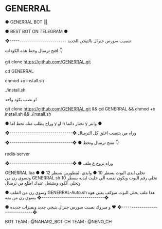 # GENERRAL



● GENERRAL BOT |🦁

● BEST BOT ON TELEGRAM ●

❖-----------------------------  تنصيب سورس جنرال بالتيجي الجديد

افتح ترمنال وحط هذه الكودات 👇

git clone https://github.com/GENERRAL.git

cd GENERRAL

chmod +x install.sh

./install.sh

او نصب بكود واحد

git clone https://github.com/GENERRAL.git && cd GENERRAL && chmod +x install.sh && ./install.sh

● وراح يطلب منك تحط اما y او n تختار دائما y وانتر ●

❖--------------------------------❖ وراه من يتنصب اغلق كل الترمنال

❖--------------------------------❖ ● تفتح ترمنال وتحط 👇

redis-server

❖--------------------------------❖ ● وراه تروح ع ملف

GENERRAL.lua ● تخلي ايدي البوت بسطر 10 ● وايدي المطورين بسطر 12 ● وتسوي رن من GENERRAL.sh تخلي رقم البوت ويكون نفسه الي خليت ايديه بسطر 10 وتخلي الكود ويشتغل عندك اطلع من ترمنال

● وسوي رن من الملف GENERRAL-Auto.sh هذا ملف يخلي البوت ميوكف يعني هوه يسوي رن من يمه ❖--------------------------------❖

● و مبروك نصبت سورس جنرال بتيجي جديد وبميزات جديده ❤️ ❖--------------------------------❖

BOT TEAM : @NAHAR2_BOT
CH TEAM : @NENO_CH
